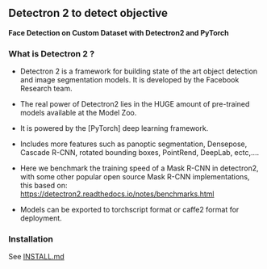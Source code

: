 ## Detectron 2 to detect objective

__Face Detection on Custom Dataset with Detectron2 and PyTorch__


### What is Detectron 2 ?

* Detectron 2 is a framework for building state of the art object detection and image segmentation models. It is developed by the Facebook Research team.

* The real power of Detectron2 lies in the HUGE amount of pre-trained models available at the Model Zoo.

* It is powered by the [PyTorch] deep learning framework.

* Includes more features such as panoptic segmentation, Densepose, Cascade R-CNN, rotated bounding boxes, PointRend, DeepLab, ectc,....

* Here we benchmark the training speed of a Mask R-CNN in detectron2, with some other popular open source Mask R-CNN implementations, this based on: https://detectron2.readthedocs.io/notes/benchmarks.html

* Models can be exported to torchscript format or caffe2 format for deployment.

### Installation

See [INSTALL.md](INSTALL.md)




